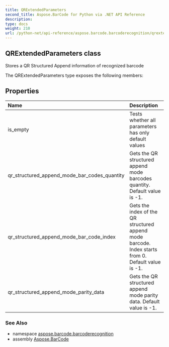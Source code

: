```yaml
---
title: QRExtendedParameters
second_title: Aspose.BarCode for Python via .NET API Reference
description: 
type: docs
weight: 210
url: /python-net/api-reference/aspose.barcode.barcoderecognition/qrextendedparameters/
---
```


## QRExtendedParameters class

Stores a QR Structured Append information of recognized barcode

The QRExtendedParameters type exposes the following members:
## Properties
| Name | Description |
| :- | :- |
|is_empty|Tests whether all parameters has only default values|
|qr_structured_append_mode_bar_codes_quantity|Gets the QR structured append mode barcodes quantity. Default value is -1.|
|qr_structured_append_mode_bar_code_index|Gets the index of the QR structured append mode barcode. Index starts from 0. Default value is -1.|
|qr_structured_append_mode_parity_data|Gets the QR structured append mode parity data. Default value is -1.|

### See Also

* namespace [aspose.barcode.barcoderecognition](/barcode/python-net/api-reference/aspose.barcode.barcoderecognition/)
* assembly [Aspose.BarCode](/barcode/python-net/api-reference/)

